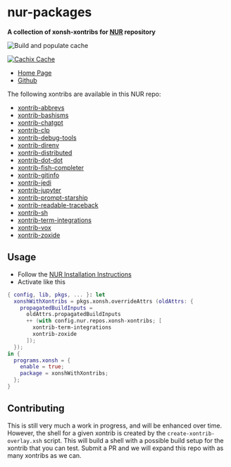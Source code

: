 # nur-packages

**A collection of xonsh-xontribs for [NUR](https://github.com/nix-community/NUR) repository**

![Build and populate cache](https://github.com/drmikecrowe/nur-packages/workflows/Build%20and%20populate%20cache/badge.svg)

[![Cachix Cache](https://img.shields.io/badge/cachix-xonsh-xontribs-blue.svg)](https://xonsh-xontribs.cachix.org)

- [Home Page](https://nur.nix-community.org/repos/xonsh-xontribs/)
- [Github](https://github.com/drmikecrowe/nur-packages)

The following xontribs are available in this NUR repo:

- [xontrib-abbrevs](https://github.com/xonsh/xontrib-abbrevs)
- [xontrib-bashisms](https://github.com/xonsh/xontrib-bashisms)
- [xontrib-chatgpt](https://github.com/jpal91/xontrib-chatgpt)
- [xontrib-clp](https://github.com/anki-code/xontrib-clp)
- [xontrib-debug-tools](https://github.com/xonsh/xontrib-debug-tools)
- [xontrib-direnv](https://github.com/74th/xonsh-direnv)
- [xontrib-distributed](https://github.com/xonsh/xontrib-distributed)
- [xontrib-dot-dot](https://github.com/yggdr/xontrib-dotdot)
- [xontrib-fish-completer](https://github.com/xonsh/xontrib-fish-completer)
- [xontrib-gitinfo](https://github.com/dyuri/xontrib-gitinfo)
- [xontrib-jedi](https://github.com/xonsh/xontrib-jedi)
- [xontrib-jupyter](https://github.com/xonsh/xontrib-jupyter)
- [xontrib-prompt-starship](https://github.com/anki-code/xontrib-prompt-starship)
- [xontrib-readable-traceback](https://github.com/vaaaaanquish/xontrib-readable-traceback)
- [xontrib-sh](https://github.com/anki-code/xontrib-sh)
- [xontrib-term-integrations](https://github.com/jnoortheen/xontrib-term-integrations)
- [xontrib-vox](https://github.com/xonsh/xontrib-vox)
- [xontrib-zoxide](https://github.com/dyuri/xontrib-zoxide)

## Usage

- Follow the [NUR Installation Instructions](https://nur.nix-community.org/documentation/)
- Activate like this

```nix
{ config, lib, pkgs, ... }: let
  xonshWithXontribs = pkgs.xonsh.overrideAttrs (oldAttrs: {
    propagatedBuildInputs =
      oldAttrs.propagatedBuildInputs
      ++ (with config.nur.repos.xonsh-xontribs; [
        xontrib-term-integrations
        xontrib-zoxide
      ]);
  });
in {
  programs.xonsh = {
    enable = true;
    package = xonshWithXontribs;
  };
}
```

## Contributing

This is still very much a work in progress, and will be enhanced over time.  However, the shell for a given xontrib is created by the `create-xontrib-overlay.xsh` script.  This will build a shell with a possible build setup for the xontrib that you can test.  Submit a PR and we will expand this repo with as many xontribs as we can.
